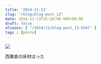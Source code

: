 ```yaml
---
title: '2014-11-13'
slug: "/blog/blog-post_13"
date: 2014-11-13T15:28:00.000+09:00
draft: false
aliases: [ "/2014/11/blog-post_13.html" ]
tags : [photo]
---
```


  
![](http://68.media.tumblr.com/c252cff085b736a58298bea114694358/tumblr_nezev4nC8F1rwrdpxo1_1280.jpg)  

  
  

西粟倉の床材はった